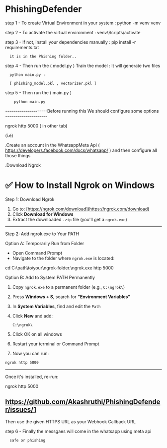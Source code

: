 # PhishingDefender
step 1  - To create Virtual Environment in your system : python -m venv venv

step 2  - To activate the virtual environment : venv\Scripts\activate

step 3  - If not, install your dependencies manually : pip install -r requirements.txt 

	  it is in the Phishing folder..

step 4  - Then run the ( model.py ) Train the model : It will generate two files

	  python main.py :

	  [ phishing_model.pkl , vectorizer.pkl ]

step 5  - Then  run the ( main.py ) 

		python main.py


---------------------Before running this We should configure some options ---------------------

ngrok http 5000 ( in other tab)

(i.e)

.Create an account in the WhatsappMeta Api ( https://developers.facebook.com/docs/whatsapp/ ) and then configure all those things 

.Download Ngrok 

# ✅ How to Install Ngrok on Windows

Step 1: Download Ngrok

1. Go to: [https://ngrok.com/download](https://ngrok.com/download)
2. Click **Download for Windows**
3. Extract the downloaded `.zip` file (you'll get a `ngrok.exe`)

---

Step 2: Add ngrok.exe to Your PATH 

Option A: Temporarily Run from Folder

* Open Command Prompt
* Navigate to the folder where `ngrok.exe` is located:


cd C:\path\to\your\ngrok-folder.\ngrok.exe http 5000

Option B: Add to System PATH Permanently

1. Copy `ngrok.exe` to a permanent folder (e.g., `C:\ngrok\`)
2. Press **Windows + S**, search for **"Environment Variables"**
3. In **System Variables**, find and edit the `Path`
4. Click **New** and add:

   ```
   C:\ngrok\
   ```
5. Click OK on all windows
6. Restart your terminal or Command Prompt
7. Now you can run:

```bash
ngrok http 5000
```

---

Once it's installed, re-run:


ngrok http 5000

## https://github.com/Akashruthi/PhishingDefender/issues/1


Then use the given HTTPS URL as your Webhook Callback URL

step 6  - Finally the messgaes will come in the whatsapp using meta api

	  safe or phishing

